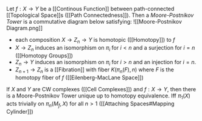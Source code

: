 Let $f:X\rightarrow Y$ be a [[Continous Function]] between path-connected [[Topological Space]]s ([[Path Connectedness]]).
Then a *Moore-Postnikov Tower* is a commutative diagram below satisfying: 
![[Moore-Postnikov Diagram.png]]

* each composition $X\rightarrow Z_n \rightarrow Y$ is homotopic ([[Homotopy]]) to $f$
* $X\rightarrow Z_n$ induces an isomorphism on $\pi_i$ for $i<n$ and a surjection for $i=n$ ([[Homotopy Groups]])
* $Z_n\rightarrow Y$ induces an isomorphism on $\pi_i$ for $i>n$ and an injection for $i=n$.
* $Z_{n+1} \rightarrow Z_n$ is a [[Fibration]] with fiber $K(\pi_n(F),n)$ where $F$ is the homotopy fiber of $f$ ([[Eilenberg-MacLane Space]])

If $X$ and $Y$ are CW complexes ([[Cell Complexes]]) and $f:X\rightarrow Y$, then there is a Moore-Postnikov Tower unique up to homotopy equivalence.
Iff $\pi_1(X)$ acts trivially on $\pi_n(M_f,X)$ for all $n>1$ ([[Attaching Spaces#Mapping Cylinder]])